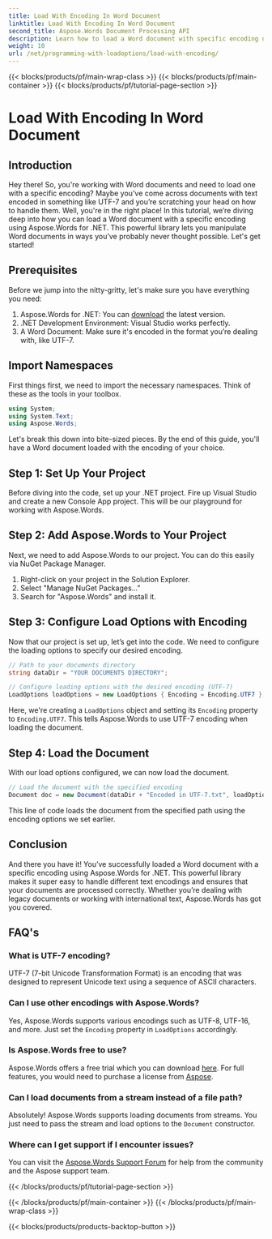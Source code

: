 ```yaml
---
title: Load With Encoding In Word Document
linktitle: Load With Encoding In Word Document
second_title: Aspose.Words Document Processing API
description: Learn how to load a Word document with specific encoding using Aspose.Words for .NET. Step-by-step guide with detailed explanations.
weight: 10
url: /net/programming-with-loadoptions/load-with-encoding/
---
```


{{< blocks/products/pf/main-wrap-class >}}
{{< blocks/products/pf/main-container >}}
{{< blocks/products/pf/tutorial-page-section >}}

# Load With Encoding In Word Document

## Introduction

Hey there! So, you're working with Word documents and need to load one with a specific encoding? Maybe you've come across documents with text encoded in something like UTF-7 and you’re scratching your head on how to handle them. Well, you're in the right place! In this tutorial, we’re diving deep into how you can load a Word document with a specific encoding using Aspose.Words for .NET. This powerful library lets you manipulate Word documents in ways you’ve probably never thought possible. Let's get started!

## Prerequisites

Before we jump into the nitty-gritty, let's make sure you have everything you need:

1. Aspose.Words for .NET: You can [download](https://releases.aspose.com/words/net/) the latest version.
2. .NET Development Environment: Visual Studio works perfectly.
3. A Word Document: Make sure it's encoded in the format you’re dealing with, like UTF-7.

## Import Namespaces

First things first, we need to import the necessary namespaces. Think of these as the tools in your toolbox.

```csharp
using System;
using System.Text;
using Aspose.Words;
```

Let's break this down into bite-sized pieces. By the end of this guide, you'll have a Word document loaded with the encoding of your choice.

## Step 1: Set Up Your Project

Before diving into the code, set up your .NET project. Fire up Visual Studio and create a new Console App project. This will be our playground for working with Aspose.Words.

## Step 2: Add Aspose.Words to Your Project

Next, we need to add Aspose.Words to our project. You can do this easily via NuGet Package Manager.

1. Right-click on your project in the Solution Explorer.
2. Select "Manage NuGet Packages..."
3. Search for "Aspose.Words" and install it.

## Step 3: Configure Load Options with Encoding

Now that our project is set up, let’s get into the code. We need to configure the loading options to specify our desired encoding.

```csharp
// Path to your documents directory
string dataDir = "YOUR DOCUMENTS DIRECTORY";

// Configure loading options with the desired encoding (UTF-7)
LoadOptions loadOptions = new LoadOptions { Encoding = Encoding.UTF7 };
```

Here, we're creating a `LoadOptions` object and setting its `Encoding` property to `Encoding.UTF7`. This tells Aspose.Words to use UTF-7 encoding when loading the document.

## Step 4: Load the Document

With our load options configured, we can now load the document.

```csharp
// Load the document with the specified encoding
Document doc = new Document(dataDir + "Encoded in UTF-7.txt", loadOptions);
```

This line of code loads the document from the specified path using the encoding options we set earlier.

## Conclusion

And there you have it! You’ve successfully loaded a Word document with a specific encoding using Aspose.Words for .NET. This powerful library makes it super easy to handle different text encodings and ensures that your documents are processed correctly. Whether you’re dealing with legacy documents or working with international text, Aspose.Words has got you covered.

## FAQ's

### What is UTF-7 encoding?
UTF-7 (7-bit Unicode Transformation Format) is an encoding that was designed to represent Unicode text using a sequence of ASCII characters.

### Can I use other encodings with Aspose.Words?
Yes, Aspose.Words supports various encodings such as UTF-8, UTF-16, and more. Just set the `Encoding` property in `LoadOptions` accordingly.

### Is Aspose.Words free to use?
Aspose.Words offers a free trial which you can download [here](https://releases.aspose.com/). For full features, you would need to purchase a license from [Aspose](https://purchase.aspose.com/buy).

### Can I load documents from a stream instead of a file path?
Absolutely! Aspose.Words supports loading documents from streams. You just need to pass the stream and load options to the `Document` constructor.

### Where can I get support if I encounter issues?
You can visit the [Aspose.Words Support Forum](https://forum.aspose.com/c/words/8) for help from the community and the Aspose support team.


{{< /blocks/products/pf/tutorial-page-section >}}

{{< /blocks/products/pf/main-container >}}
{{< /blocks/products/pf/main-wrap-class >}}

{{< blocks/products/products-backtop-button >}}
